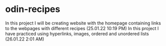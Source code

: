 # odin-recipes
In this project I will be creating website with the homepage containing links to the webpages with different recipes (25.01.22 10:19 PM)
In this project I have practiced using hyperlinks, images, ordered and unordered lists (26.01.22 2:01 AM)